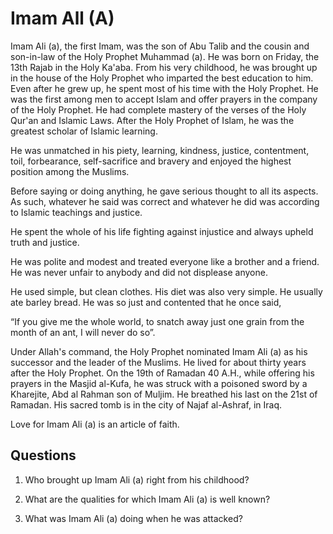 Imam All (A)
============

Imam Ali (a), the first Imam, was the son of Abu Talib and the cousin
and son-in-law of the Holy Prophet Muhammad (a). He was born on Friday,
the 13th Rajab in the Holy Ka'aba. From his very childhood, he was
brought up in the house of the Holy Prophet who imparted the best
education to him. Even after he grew up, he spent most of his time with
the Holy Prophet. He was the first among men to accept Islam and offer
prayers in the company of the Holy Prophet. He had complete mastery of
the verses of the Holy Qur'an and Islamic Laws. After the Holy Prophet
of Islam, he was the greatest scholar of Islamic learning.

He was unmatched in his piety, learning, kindness, justice, contentment,
toil, forbearance, self-sacrifice and bravery and enjoyed the highest
position among the Muslims.

Before saying or doing anything, he gave serious thought to all its
aspects. As such, whatever he said was correct and whatever he did was
according to Islamic teachings and justice.

He spent the whole of his life fighting against injustice and always
upheld truth and justice.

He was polite and modest and treated everyone like a brother and a
friend. He was never unfair to anybody and did not displease anyone.

He used simple, but clean clothes. His diet was also very simple. He
usually ate barley bread. He was so just and contented that he once
said,

“If you give me the whole world, to snatch away just one grain from the
month of an ant, I will never do so”.

Under Allah's command, the Holy Prophet nominated Imam Ali (a) as his
successor and the leader of the Muslims. He lived for about thirty years
after the Holy Prophet. On the 19th of Ramadan 40 A.H., while offering
his prayers in the Masjid al-Kufa, he was struck with a poisoned sword
by a Kharejite, Abd al Rahman son of Muljim. He breathed his last on the
21st of Ramadan. His sacred tomb is in the city of Najaf al-Ashraf, in
Iraq.

Love for Imam Ali (a) is an article of faith.

Questions
---------

1. Who brought up Imam Ali (a) right from his childhood?

2. What are the qualities for which Imam Ali (a) is well known?

3. What was Imam Ali (a) doing when he was attacked?


